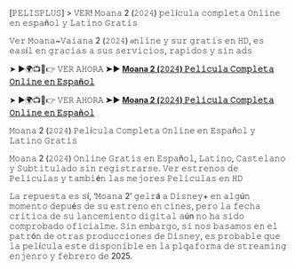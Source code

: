 [𝙿𝙴𝙻𝙸𝚂𝙿𝙻𝚄𝚂] > 𝚅𝙴𝚁! 𝙼𝚘𝚊𝚗𝚊 2 (𝟸𝟶𝟸𝟺) 𝚙𝚎𝚕í𝚌𝚞𝚕𝚊 𝚌𝚘𝚖𝚙𝚕𝚎𝚝𝚊 𝙾𝚗𝚕𝚒𝚗𝚎 𝚎𝚗 𝚎𝚜𝚙𝚊ñ𝚘𝚕 𝚢 𝙻𝚊𝚝𝚒𝚗𝚘 𝙶𝚛𝚊𝚝𝚒𝚜

𝚅𝚎𝚛 𝙼𝚘𝚊𝚗𝚊~𝚅𝚊𝚒𝚊𝚗𝚊 2 (𝟸𝟶𝟸𝟺) 𝑜𝚗𝚕𝚒𝚗𝚎 𝚢 𝚜𝚞𝚛 𝚐𝚛𝚊𝚝𝚒𝚜 𝚎𝚗 𝙷𝙳, 𝚎𝚜 𝚎𝚊𝚜í𝚕 𝚎𝚗 𝚐𝚛𝚊𝚌𝚒𝚊𝚜 𝚊 𝚜𝚞𝚜 𝚜𝚎𝚛𝚟𝚒𝚌𝚒𝚘𝚜, 𝚛𝚊𝚙𝚒𝚍𝚘𝚜 𝚢 𝚜𝚒𝚗 𝚊𝚍𝚜


➤ ►🌍📺📱👉 𝚅𝙴𝚁 𝙰𝙷𝙾𝚁𝙰 ➤► **[Moana 2 (𝟸𝟶𝟸𝟺) 𝙿𝚎𝚕𝚒𝚌𝚞𝚕𝚊 𝙲𝚘𝚖𝚙𝚕𝚎𝚝𝚊 𝙾𝚗𝚕𝚒𝚗𝚎 𝚎𝚗 𝙴𝚜𝚙𝚊ñ𝚘𝚕](https://t.co/zhE8k5Lkfi)**

➤ ►🌍📺📱👉 𝚅𝙴𝚁 𝙰𝙷𝙾𝚁𝙰 ➤► **[Moana 2 (𝟸𝟶𝟸𝟺) 𝙿𝚎𝚕𝚒𝚌𝚞𝚕𝚊 𝙲𝚘𝚖𝚙𝚕𝚎𝚝𝚊 𝙾𝚗𝚕𝚒𝚗𝚎 𝚎𝚗 𝙴𝚜𝚙𝚊ñ𝚘𝚕](https://t.co/zhE8k5Lkfi)**


𝙼𝚘𝚊𝚗𝚊 2 (𝟸𝟶𝟸𝟺) 𝙿𝚎𝚕í𝚌𝚞𝚕𝚊 𝙲𝚘𝚖𝚙𝚕𝚎𝚝𝚊 𝙾𝚗𝚕𝚒𝚗𝚎 𝚎𝚗 𝙴𝚜𝚙𝚊ñ𝚘𝚕 𝚢 𝙻𝚊𝚝𝚒𝚗𝚘 𝙶𝚛𝚊𝚝𝚒𝚜

𝙼𝚘𝚊𝚗𝚊 2 (𝟸𝟶𝟸𝟺) 𝙾𝚗𝚕𝚒𝚗𝚎 𝙶𝚛𝚊𝚝𝚒𝚜 𝚎𝚗 𝙴𝚜𝚙𝚊ñ𝚘𝚕, 𝙻𝚊𝚝𝚒𝚗𝚘, 𝙲𝚊𝚜𝚝𝚎𝚕𝚊𝚗𝚘 𝚢 𝚂𝚞𝚋𝚝𝚒𝚝𝚞𝚕𝚊𝚍𝚘 𝚜𝚒𝚗 𝚛𝚎𝚐𝚒𝚜𝚝𝚛𝚊𝚛𝚜𝚎. 𝚅𝚎𝚛 𝚎𝚜𝚝𝚛𝚎𝚗𝚘𝚜 𝚍𝚎 𝙿𝚎𝚕𝚒𝚌𝚞𝚕𝚊𝚜 𝚢 𝚝𝚊𝚖𝚋𝚒é𝚗 𝚕𝚊𝚜 𝚖𝚎𝚓𝚘𝚛𝚎𝚜 𝙿𝚎𝚕𝚒𝚌𝚞𝚕𝚊𝚜 𝚎𝚗 𝙷𝙳

𝙻𝚊 𝚛𝚎𝚙𝚞𝚎𝚜𝚝𝚊 𝚎𝚜 𝚜í, ‘𝙼𝚘𝚊𝚗𝚊 2’ 𝚐𝚎𝚕𝚛á 𝚊 𝙳𝚒𝚜𝚗𝚎𝚢+ 𝚎𝚗 𝚊𝚕𝚐ú𝚗 𝚖𝚘𝚖𝚎𝚗𝚝𝚘 𝚍𝚎𝚙𝚞é𝚜 𝚍𝚎 𝚜𝚞 𝚎𝚜𝚝𝚛𝚎𝚗𝚘 𝚎𝚗 𝚌𝚒𝚗𝚎𝚜, 𝚙𝚎𝚛𝚘 𝚕𝚊 𝚏𝚎𝚌𝚑𝚊 𝚌𝚛𝚒𝚝𝚒𝚌𝚊 𝚍𝚎 𝚜𝚞 𝚕𝚊𝚗𝚌𝚎𝚖𝚒𝚎𝚗𝚝𝚘 𝚍𝚒𝚐𝚒𝚝𝚊𝚕 𝚊ún 𝚗𝚘 𝚑𝚊 𝚜𝚒𝚍𝚘 𝚌𝚘𝚖𝚙𝚛𝚘𝚋𝚊𝚍𝚘 𝚘𝚏𝚒𝚌𝚒𝚊𝚕𝚖𝚎. 𝚂𝚒𝚗 𝚎𝚖𝚋𝚊𝚛𝚐𝚘, 𝚜𝚒 𝚗𝚘𝚜 𝚋𝚊𝚜𝚊𝚖𝚘𝚜 𝚎𝚗 𝚎𝚕 𝚙𝚊𝚝𝚛ó𝚗 𝚍𝚎 𝚘𝚝𝚛𝚊𝚜 𝚙𝚛𝚘𝚍𝚞𝚌𝚌𝚒𝚘𝚗𝚎𝚜 𝚍𝚎 𝙳𝚒𝚜𝚗𝚎𝚢, 𝚎𝚜 𝚙𝚛𝚘𝚋𝚊𝚋𝚕𝚎 𝚚𝚞𝚎 𝚕𝚊 𝚙𝚎𝚕í𝚌𝚞𝚕𝚊 𝚎𝚜𝚝𝚎 𝚍𝚒𝚜𝚙𝚘𝚗𝚒𝚋𝚕𝚎 𝚎𝚗 𝚕𝚊 𝚙𝚕𝚚𝚊𝚏𝚘𝚛𝚖𝚊 𝚍𝚎 𝚜𝚝𝚛𝚎𝚊𝚖𝚒𝚗𝚐 𝚎𝚗𝚓𝚎𝚗𝚛𝚘 𝚢 𝚏𝚎𝚋𝚛𝚎𝚛𝚘 𝚍𝚎 2025.
